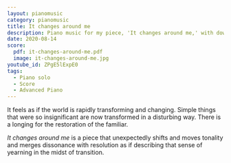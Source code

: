 ```yaml
---
layout: pianomusic
category: pianomusic
title: It changes around me
description: Piano music for my piece, 'It changes around me,' with downloadable score and YouTube video.
date: 2020-08-14
score:
  pdf: it-changes-around-me.pdf
  image: it-changes-around-me.jpg
youtube_id: ZPgE5lExpE0
tags:
  - Piano solo
  - Score
  - Advanced Piano
---
```


It feels as if the world is rapidly transforming and changing. Simple things that were so insignificant are now transformed in a disturbing way. There is a longing for the restoration of the familiar.

*It changes around me* is a piece that unexpectedly shifts and moves tonality and merges dissonance with resolution as if describing that sense of yearning in the midst of transition.
